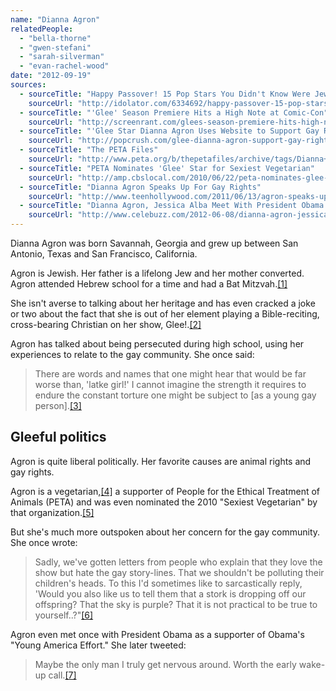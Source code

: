 ```yaml
---
name: "Dianna Agron"
relatedPeople:
  - "bella-thorne"
  - "gwen-stefani"
  - "sarah-silverman"
  - "evan-rachel-wood"
date: "2012-09-19"
sources:
  - sourceTitle: "Happy Passover! 15 Pop Stars You Didn't Know Were Jewish"
    sourceUrl: "http://idolator.com/6334692/happy-passover-15-pop-stars-you-didnt-know-were-jewish"
  - sourceTitle: "'Glee' Season Premiere Hits a High Note at Comic-Con"
    sourceUrl: "http://screenrant.com/glees-season-premiere-hits-high-note-san-diego-comic-con-kofi-19089/"
  - sourceTitle: "'Glee Star Dianna Agron Uses Website to Support Gay Rights and the Trevor Project"
    sourceUrl: "http://popcrush.com/glee-dianna-agron-support-gay-rights-the-trevor-project/"
  - sourceTitle: "The PETA Files"
    sourceUrl: "http://www.peta.org/b/thepetafiles/archive/tags/Dianna+Agron/default.aspx"
  - sourceTitle: "PETA Nominates 'Glee' Star for Sexiest Vegetarian"
    sourceUrl: "http://amp.cbslocal.com/2010/06/22/peta-nominates-glee-star-for-sexiest-vegetarian/"
  - sourceTitle: "Dianna Agron Speaks Up For Gay Rights"
    sourceUrl: "http://www.teenhollywood.com/2011/06/13/agron-speaks-up-for-gay-rights"
  - sourceTitle: "Dianna Agron, Jessica Alba Meet With President Obama in Beverly Hills"
    sourceUrl: "http://www.celebuzz.com/2012-06-08/dianna-agron-jessica-alba-meet-with-president-obama-in-beverly-hills-photo/"
---
```


Dianna Agron was born Savannah, Georgia and grew up between San Antonio, Texas and San Francisco, California.

Agron is Jewish. Her father is a lifelong Jew and her mother converted. Agron attended Hebrew school for a time and had a Bat Mitzvah.<a class="source-citation" href="#http://idolator.com/6334692/happy-passover-15-pop-stars-you-didnt-know-were-jewish" title="Happy Passover! 15 Pop Stars You Didn&apos;t Know Were Jewish">[1]</a>

She isn't averse to talking about her heritage and has even cracked a joke or two about the fact that she is out of her element playing a Bible-reciting, cross-bearing Christian on her show, Glee!.<a class="source-citation" href="#http://screenrant.com/glees-season-premiere-hits-high-note-san-diego-comic-con-kofi-19089/" title="&apos;Glee&apos; Season Premiere Hits a High Note at Comic-Con">[2]</a>

Agron has talked about being persecuted during high school, using her experiences to relate to the gay community. She once said:

>There are words and names that one might hear that would be far worse than, 'latke girl!' I cannot imagine the strength it requires to endure the constant torture one might be subject to [as a young gay person].<a class="source-citation" href="#http://popcrush.com/glee-dianna-agron-support-gay-rights-the-trevor-project/" title="&apos;Glee Star Dianna Agron Uses Website to Support Gay Rights and the Trevor Project">[3]</a>

## 

## Gleeful politics

Agron is quite liberal politically. Her favorite causes are animal rights and gay rights.

Agron is a vegetarian,<a class="source-citation" href="#http://www.peta.org/b/thepetafiles/archive/tags/Dianna+Agron/default.aspx" title="The PETA Files">[4]</a> a supporter of People for the Ethical Treatment of Animals (PETA) and was even nominated the 2010 "Sexiest Vegetarian" by that organization.<a class="source-citation" href="#http://amp.cbslocal.com/2010/06/22/peta-nominates-glee-star-for-sexiest-vegetarian/" title="PETA Nominates &apos;Glee&apos; Star for Sexiest Vegetarian">[5]</a>

But she's much more outspoken about her concern for the gay community. She once wrote:

>Sadly, we've gotten letters from people who explain that they love the show but hate the gay story-lines. That we shouldn't be polluting their children's heads. To this I'd sometimes like to sarcastically reply, 'Would you also like us to tell them that a stork is dropping off our offspring? That the sky is purple? That it is not practical to be true to yourself..?"<a class="source-citation" href="#http://www.teenhollywood.com/2011/06/13/agron-speaks-up-for-gay-rights" title="Dianna Agron Speaks Up For Gay Rights">[6]</a>

Agron even met once with President Obama as a supporter of Obama's "Young America Effort." She later tweeted:

>Maybe the only man I truly get nervous around. Worth the early wake-up call.<a class="source-citation" href="#http://www.celebuzz.com/2012-06-08/dianna-agron-jessica-alba-meet-with-president-obama-in-beverly-hills-photo/" title="Dianna Agron, Jessica Alba Meet With President Obama in Beverly Hills">[7]</a>